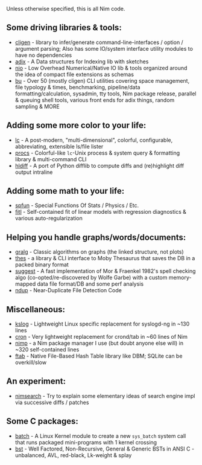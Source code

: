 Unless otherwise specified, this is all Nim code.

Some driving libraries & tools:
-------------------------------
 - [cligen](https://github.com/c-blake/cligen) - library to infer/generate
 command-line-interfaces / option / argument parsing; Also has some IO/system
 interface utility modules to have no dependencies
 - [adix](https://github.com/c-blake/adix) - A Data structures for Indexing lib
 with sketches
 - [nio](https://github.com/c-blake/nio) - Low Overhead Numerical/Native IO lib
 & tools organized around the idea of compact file extensions as schemas
 - [bu](https://github.com/c-blake/bu) - Over 50 (mostly cligen) CLI utilities
 covering space management, file typology & times, benchmarking, pipeline/data
 formatting/calculation, sysadmin, tty tools, Nim package release, parallel &
 queuing shell tools, various front ends for adix things, random sampling & MORE

Adding some more color to your life:
------------------------------------
 - [lc](https://github.com/c-blake/lc) - A post-modern, "multi-dimensional",
 colorful, configurable, abbreviating, extensible ls/file lister
 - [procs](https://github.com/c-blake/procs) - Colorful-like `lc`-Unix process &
 system query & formatting library & multi-command CLI
 - [hldiff](https://github.com/c-blake/hldiff) - A port of Python difflib to
 compute diffs and (re)highlight diff output intraline

Adding some math to your life:
------------------------------
 - [spfun](https://github.com/c-blake/spfun) - Special Functions Of Stats /
 Physics / Etc.
 - [fitl](https://github.com/c-blake/fitl) - Self-contained fit of linear models
 with regression diagnostics & various auto-regularization

Helping you handle graphs/words/documents:
------------------------------------------
 - [gralg](https://github.com/c-blake/gralg) - Classic algorithms on graphs (the
 linked structure, not plots)
 - [thes](https://github.com/c-blake/thes) - a library & CLI interface to Moby
 Thesaurus that saves the DB in a packed binary format
 - [suggest](https://github.com/c-blake/suggest) - A fast implementation of Mor
 & Fraenkel 1982's spell checking algo (co-opted/re-discovered by Wolfe Garbe)
 with a custom memory-mapped data file format/DB and some perf analysis
 - [ndup](https://github.com/c-blake/ndup) - Near-Duplicate File Detection Code

Miscellaneous:
--------------
 - [kslog](https://github.com/c-blake/kslog) - Lightweight Linux specific replacement for
 syslogd-ng in ~130 lines
 - [cron](https://github.com/c-blake/cron) - Very lightweight replacement for
 crond/tab in ~60 lines of Nim
 - [nimp](https://github.com/c-blake/nimp) - a Nim package manager I use (but
 doubt anyone else will) in ~320 self-contained lines
 - [ftab](https://github.com/c-blake/ftab) - Native File-Based Hash Table
 library like DBM; SQLite can be overkill/slow

An experiment:
--------------
 - [nimsearch](https://github.com/c-blake/nimsearch) - Try to explain some
 elementary ideas of search engine impl via successive diffs / patches

Some C packages:
----------------
 - [batch](https://github.com/c-blake/batch) - A Linux Kernel module to create a
 new `sys_batch` system call that runs packaged mini-programs with 1 kernel
 crossing
 - [bst](https://github.com/c-blake/bst) - Well Factored, Non-Recursive, General
 & Generic BSTs in ANSI C - unbalanced, AVL, red-black, Lk-weight & splay

